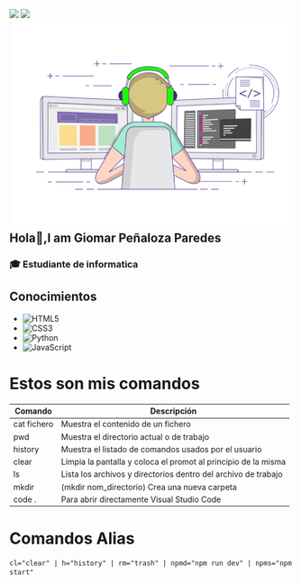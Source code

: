 [![](https://img.shields.io/badge/LinkedIn-giomar94-blue)](https://www.linkedin.com/in/giomar94/)
[![](https://img.shields.io/badge/Gmail-penalozagiomar100gmail.com-red)](mailto:penalozagiomar100@gmail.com)
<img align="right" alt="GIF" src="https://raw.githubusercontent.com/devSouvik/devSouvik/master/gif3.gif" width="500"/>

##  Hola👋,I am Giomar Peñaloza Paredes 
### 🎓 Estudiante de informatica
## Conocimientos

- ![HTML5](https://img.shields.io/badge/-HTML5-%23E44D27?style=flat-square&logo=html5&logoColor=ffffff)
- ![CSS3](https://img.shields.io/badge/-CSS3-%231572B6?style=flat-square&logo=css3)
- ![Python](https://img.shields.io/badge/Python-3776AB?style=flat-square&logo=Python&logoColor=white)
- ![JavaScript](https://img.shields.io/badge/JavaScript-F7DF1E?style=flat-square&logo=JavaScript&logoColor=white)


# Estos son mis comandos
| Comando     | Descripción                                                    |
|-------------|----------------------------------------------------------------|
| cat fichero | Muestra el contenido de un fichero                             |
| pwd         | Muestra el directorio actual o de trabajo                      |
| history     | Muestra el listado de comandos usados por el usuario           |
| clear       | Limpia la pantalla y coloca el promot al principio de la misma |
| ls          | Lista los archivos y directorios dentro del archivo de trabajo |
| mkdir       | (mkdir nom_directorio) Crea una nueva carpeta                  |
| code .      | Para abrir directamente Visual Studio Code                     |

# Comandos Alias
```
cl="clear" | h="history" | rm="trash" | npmd="npm run dev" | npms="npm start"
```
